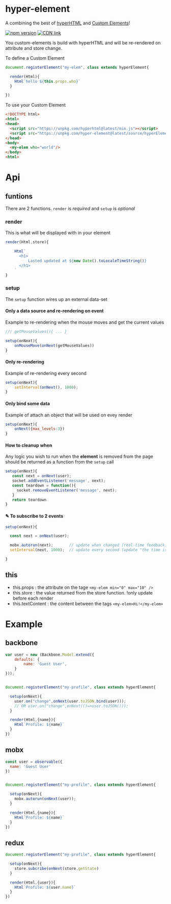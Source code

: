 # hyper-element

A combining the best of [hyperHTML] and [Custom Elements]!

[![npm version](https://badge.fury.io/js/hyper-element.svg)](https://www.npmjs.com/package/hyper-element)
[![CDN link](https://img.shields.io/badge/CDN_link-hyper--element-red.svg)](https://unpkg.com/hyper-element@latest/source/hyperElement.js)

You custom-elements is build with hyperHTML and will be re-rendered on attribute and store change.

To define a Custom Element

```js
document.registerElement("my-elem", class extends hyperElement{

  render(Html){
    Html`hello ${this.props.who}`
  }

})
```

To use your Custom Element

```html
<!DOCTYPE html>
<html>
<head>
  <script src="https://unpkg.com/hyperhtml@latest/min.js"></script>
  <script src="https://unpkg.com/hyper-element@latest/source/hyperElement.js"></script>
</head>
<body>
  <my-elem who="world"/>
</body>
<html>
```

# Api

## funtions

There are 2 functions. `render` is *required* and `setup` is *optional*

### render

This is what will be displayed with in your element

```js
render(Html,store){

    Html`
      <h1>
          Lasted updated at ${new Date().toLocaleTimeString()}
      </h1>
    `
}
```

### setup

The `setup` function wires up an external data-set

#### Only a data source and re-rendering on event

Example to re-rendering when the mouse moves and get the current values

```js
/// getMouseValues(){ ... }

setup(onNext){
    onMouseMove(onNext(getMouseValues))
}
```

#### Only re-rendering

Example of re-rendering every second

```js
setup(onNext){
    setInterval(onNext(), 1000);
}
```

#### Only bind some data

Example of attach an object that will be used on evey render

```js
setup(onNext){
    onNext({max_levels:3})
}
```

#### How to cleanup when

Any logic you wish to run when the **element** is removed from the page should be returned as a function from the `setup` call

```js
setup(onNext){
   const next = onNext(user);
   socket.addEventListener('message', next);
   const teardown = function(){
     socket.removeEventListener('message', next);
   }
   return teardown
}
```

#### ✎ To subscribe to 2 events

```js
setup(onNext){

  const next = onNext(user);

  mobx.autorun(next);       // update when changed (real-time feedback)
  setInterval(next, 1000);  // update every second (update "the time is now ...")

}

```

## this

* this.props : the attribute on the tage `<my-elem min="0" max="10" />`
* this.store : the value returned from the store function. !only update before each render
* this.textContent : the content between the tags `<my-elem>Hi!</my-elem>`


# Example

## backbone

```js
var user = new (Backbone.Model.extend({
    defaults: {
        name: 'Guest User',
    }
}));


document.registerElement("my-profile", class extends hyperElement{

  setup(onNext){
    user.on("change",onNext(user.toJSON.bind(user)));
    // OR user.on("change",onNext(()=>user.toJSON()));
  }

  render(Html,{name}){
    Html`Profile: ${name}`
  }
})
```

## mobx

```js
const user = observable({
  name: 'Guest User'
})


document.registerElement("my-profile", class extends hyperElement{

  setup(onNext){
    mobx.autorun(onNext(user));
  }

  render(Html,{name}){
    Html`Profile: ${name}`
  }
})
```

## redux

```js
document.registerElement("my-profile", class extends hyperElement{

  setup(onNext){
    store.subcribe(onNext(store.getState)
  }

  render(Html,{user}){
    Html`Profile: ${user.name}`
  }
})
```

[hyperHTML]:https://viperhtml.js.org/hyper.html
[Custom Elements]:https://developer.mozilla.org/en-US/docs/Web/Web_Components/Custom_Elements
